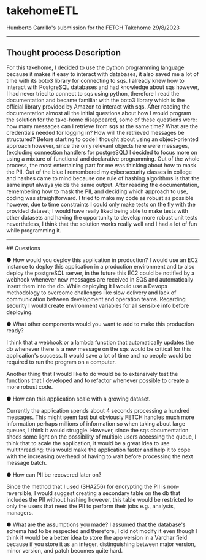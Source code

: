 # takehomeETL
Humberto Carrillo's submission for the FETCH Takehome
29/8/2023

<hr>

## Thought process Description 

For this takehome, I decided to use the python programming language because it makes it easy to interact with databases, it also saved me a lot of time with its boto3 library for connecting to sqs. I already knew how to interact with PostgreSQL databases and had knowledge about sqs however, I had never tried to connect to sqs using python, therefore I read the documentation and became familiar with the boto3 library which is the official library provided by Amazon to interact with sqs. After reading the documentation almost all the initial questions about how I would program the solution for the take-home disappeared, some of these questions were: how many messages can I retrieve from sqs at the same time? What are the credentials needed for logging in? How will the retrieved messages be structured? Before starting to code I thought about using an object-oriented approach however, since the only relevant objects here were messages, (excluding connection handlers for postgreSQL) I decided to focus more on using a mixture of functional and declarative programming. 
Out of the whole process, the most entertaining part for me was thinking about how to mask the PII. Out of the blue I remembered my cybersecurity classes in college and hashes came to mind because one rule of hashing algorithms is that the same input always yields the same output. 
After reading the documentation, remembering how to mask the PII, and deciding which approach to use, coding was straightforward. I tried to make my code as robust as possible however, due to time constraints I could only make tests on the fly with the provided dataset; I would have really liked being able to make tests with other datasets and having the opportunity to develop more robust unit tests nevertheless, I think that the solution works really well and I had a lot of fun while programming it.

<hr>
## Questions 

● How would you deploy this application in production?
  I would use an EC2 instance to deploy this application in a production environment and to also deploy the postgreSQL server, in the future this EC2 could be notified by a webhook whenever new messages are received in SQS and automatically insert them into the db. While deploying it I would use a Devops methodology to overcome challenges like slow delivery and lack of communication between development and 
operation teams. Regarding security I would create environment variables for all sensible info before deploying. 
  
● What other components would you want to add to make this production ready?

I think that a webhook or a lambda function that automatically updates the db whenever there is a new message on the sqs would be critical for this application's success. It would save a lot of time and no people would be required to run the program on a computer. 

Another thing that I would like to do would be to extensively test the functions that I developed and to refactor whenever possible to create a more robust code.

● How can this application scale with a growing dataset.

Currently the application spends about 4 seconds processing a hundred messages. This might seem fast but obviously FETCH handles much more information perhaps millions of information so when taking about large queues, I think it would struggle. However, since the sqs documentation sheds some light on the possibility of multiple users accessing the queue, I think that to scale the application, it would be a great idea to use multithreading: this would make the application faster and help it to cope with the increasing overhead of having to wait before processing the next message batch.

● How can PII be recovered later on?

Since the method that I used (SHA256) for encrypting the PII is non-reversible, I would suggest creating a secondary table on the db that includes the PII without hashing however, this table would be restricted to only the users that need the PII to perform their jobs e.g., analysts, managers. 

● What are the assumptions you made?
I assumed that the database's schema had to be respected and therefore, I did not modify it even though I think it would be a better idea to store the app version in a Varchar field because if you store it as an integer, distinguishing between major version, minor version, and patch becomes quite hard.

 
